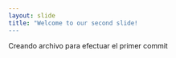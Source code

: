 ```yaml
---
layout: slide
title: "Welcome to our second slide!
---
```

Creando archivo para efectuar el primer commit

